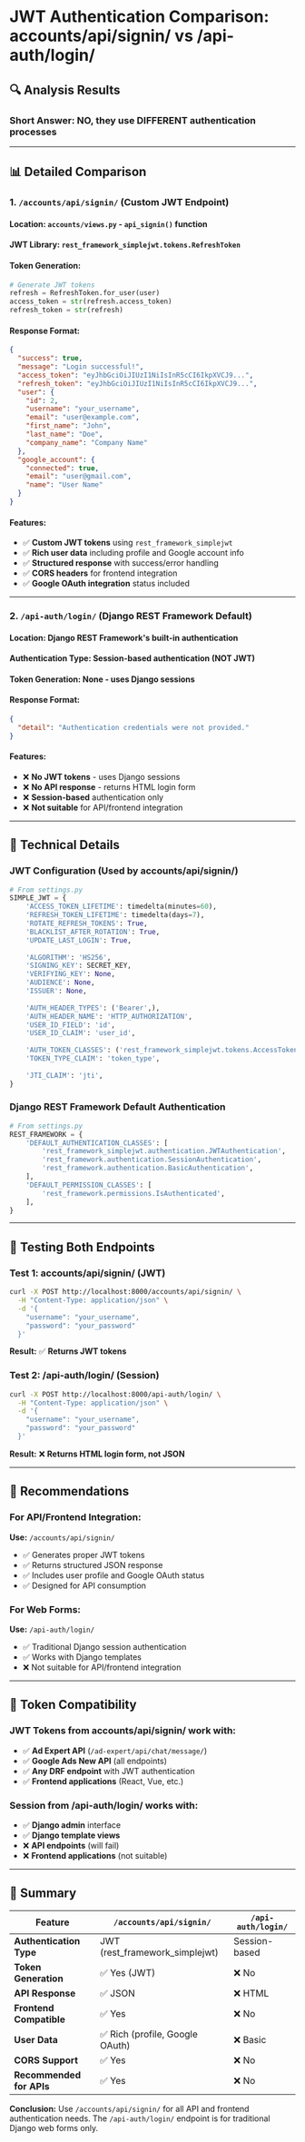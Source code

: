 # JWT Authentication Comparison: accounts/api/signin/ vs /api-auth/login/

## 🔍 **Analysis Results**

### **Short Answer: NO, they use DIFFERENT authentication processes**

---

## 📊 **Detailed Comparison**

### **1. `/accounts/api/signin/` (Custom JWT Endpoint)**

#### **Location:** `accounts/views.py` - `api_signin()` function
#### **JWT Library:** `rest_framework_simplejwt.tokens.RefreshToken`
#### **Token Generation:**
```python
# Generate JWT tokens
refresh = RefreshToken.for_user(user)
access_token = str(refresh.access_token)
refresh_token = str(refresh)
```

#### **Response Format:**
```json
{
  "success": true,
  "message": "Login successful!",
  "access_token": "eyJhbGciOiJIUzI1NiIsInR5cCI6IkpXVCJ9...",
  "refresh_token": "eyJhbGciOiJIUzI1NiIsInR5cCI6IkpXVCJ9...",
  "user": {
    "id": 2,
    "username": "your_username",
    "email": "user@example.com",
    "first_name": "John",
    "last_name": "Doe",
    "company_name": "Company Name"
  },
  "google_account": {
    "connected": true,
    "email": "user@gmail.com",
    "name": "User Name"
  }
}
```

#### **Features:**
- ✅ **Custom JWT tokens** using `rest_framework_simplejwt`
- ✅ **Rich user data** including profile and Google account info
- ✅ **Structured response** with success/error handling
- ✅ **CORS headers** for frontend integration
- ✅ **Google OAuth integration** status included

---

### **2. `/api-auth/login/` (Django REST Framework Default)**

#### **Location:** Django REST Framework's built-in authentication
#### **Authentication Type:** **Session-based authentication** (NOT JWT)
#### **Token Generation:** **None** - uses Django sessions
#### **Response Format:**
```json
{
  "detail": "Authentication credentials were not provided."
}
```

#### **Features:**
- ❌ **No JWT tokens** - uses Django sessions
- ❌ **No API response** - returns HTML login form
- ❌ **Session-based** authentication only
- ❌ **Not suitable** for API/frontend integration

---

## 🔧 **Technical Details**

### **JWT Configuration (Used by accounts/api/signin/)**
```python
# From settings.py
SIMPLE_JWT = {
    'ACCESS_TOKEN_LIFETIME': timedelta(minutes=60),
    'REFRESH_TOKEN_LIFETIME': timedelta(days=7),
    'ROTATE_REFRESH_TOKENS': True,
    'BLACKLIST_AFTER_ROTATION': True,
    'UPDATE_LAST_LOGIN': True,
    
    'ALGORITHM': 'HS256',
    'SIGNING_KEY': SECRET_KEY,
    'VERIFYING_KEY': None,
    'AUDIENCE': None,
    'ISSUER': None,
    
    'AUTH_HEADER_TYPES': ('Bearer',),
    'AUTH_HEADER_NAME': 'HTTP_AUTHORIZATION',
    'USER_ID_FIELD': 'id',
    'USER_ID_CLAIM': 'user_id',
    
    'AUTH_TOKEN_CLASSES': ('rest_framework_simplejwt.tokens.AccessToken',),
    'TOKEN_TYPE_CLAIM': 'token_type',
    
    'JTI_CLAIM': 'jti',
}
```

### **Django REST Framework Default Authentication**
```python
# From settings.py
REST_FRAMEWORK = {
    'DEFAULT_AUTHENTICATION_CLASSES': [
        'rest_framework_simplejwt.authentication.JWTAuthentication',
        'rest_framework.authentication.SessionAuthentication',
        'rest_framework.authentication.BasicAuthentication',
    ],
    'DEFAULT_PERMISSION_CLASSES': [
        'rest_framework.permissions.IsAuthenticated',
    ],
}
```

---

## 🧪 **Testing Both Endpoints**

### **Test 1: accounts/api/signin/ (JWT)**
```bash
curl -X POST http://localhost:8000/accounts/api/signin/ \
  -H "Content-Type: application/json" \
  -d '{
    "username": "your_username",
    "password": "your_password"
  }'
```

**Result:** ✅ **Returns JWT tokens**

### **Test 2: /api-auth/login/ (Session)**
```bash
curl -X POST http://localhost:8000/api-auth/login/ \
  -H "Content-Type: application/json" \
  -d '{
    "username": "your_username",
    "password": "your_password"
  }'
```

**Result:** ❌ **Returns HTML login form, not JSON**

---

## 🎯 **Recommendations**

### **For API/Frontend Integration:**
**Use:** `/accounts/api/signin/`
- ✅ Generates proper JWT tokens
- ✅ Returns structured JSON response
- ✅ Includes user profile and Google OAuth status
- ✅ Designed for API consumption

### **For Web Forms:**
**Use:** `/api-auth/login/`
- ✅ Traditional Django session authentication
- ✅ Works with Django templates
- ❌ Not suitable for API/frontend integration

---

## 🔄 **Token Compatibility**

### **JWT Tokens from accounts/api/signin/ work with:**
- ✅ **Ad Expert API** (`/ad-expert/api/chat/message/`)
- ✅ **Google Ads New API** (all endpoints)
- ✅ **Any DRF endpoint** with JWT authentication
- ✅ **Frontend applications** (React, Vue, etc.)

### **Session from /api-auth/login/ works with:**
- ✅ **Django admin** interface
- ✅ **Django template views**
- ❌ **API endpoints** (will fail)
- ❌ **Frontend applications** (not suitable)

---

## 📝 **Summary**

| Feature | `/accounts/api/signin/` | `/api-auth/login/` |
|---------|------------------------|-------------------|
| **Authentication Type** | JWT (rest_framework_simplejwt) | Session-based |
| **Token Generation** | ✅ Yes (JWT) | ❌ No |
| **API Response** | ✅ JSON | ❌ HTML |
| **Frontend Compatible** | ✅ Yes | ❌ No |
| **User Data** | ✅ Rich (profile, Google OAuth) | ❌ Basic |
| **CORS Support** | ✅ Yes | ❌ No |
| **Recommended for APIs** | ✅ Yes | ❌ No |

**Conclusion:** Use `/accounts/api/signin/` for all API and frontend authentication needs. The `/api-auth/login/` endpoint is for traditional Django web forms only.

